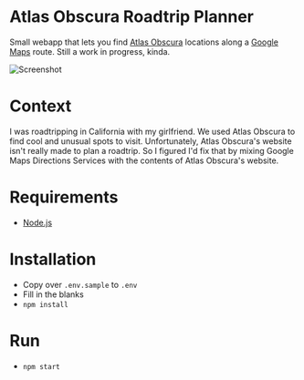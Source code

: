 # Atlas Obscura Roadtrip Planner

Small webapp that lets you find [Atlas Obscura](https://www.atlasobscura.com/) locations along a [Google Maps](https://developers.google.com/maps/documentation/) route. Still a work in progress, kinda.

![Screenshot](https://www.louisroy.net/atlas-obscura-roadtrip-planner/public/screenshot.png)

# Context

I was roadtripping in California with my girlfriend. We used Atlas Obscura to find cool and unusual spots to visit. Unfortunately, Atlas Obscura's website isn't really made to plan a roadtrip. So I figured I'd fix that by mixing Google Maps Directions Services with the contents of Atlas Obscura's website.

# Requirements
- [Node.js](https://nodejs.org)

# Installation

- Copy over ``.env.sample`` to ``.env``
- Fill in the blanks
- ``npm install``

# Run

- ``npm start``